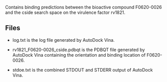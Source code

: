 Contains binding predictions between the bioactive compound F0620-0026 and the cside search space on the virulence factor rv1821.

## Files

- log.txt is the log file generated by AutoDock Vina.

- rv1821_F0620-0026_cside.pdbqt is the PDBQT file generated by AutoDock Vina containing the orientation and binding location of F0620-0026.

- stdoe.txt is the combined STDOUT and STDERR output of AutoDock Vina.

